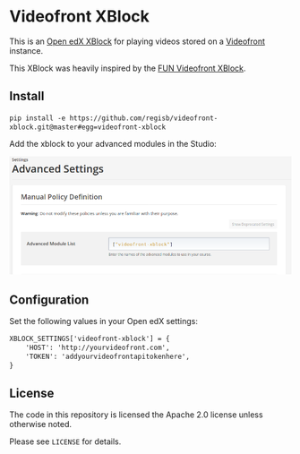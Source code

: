 # Videofront XBlock

This is an [Open edX XBlock](https://xblock.readthedocs.io/en/latest/) for playing videos stored on a [Videofront](https://github.com/regisb/videofront/) instance.

This XBlock was heavily inspired by the [FUN Videofront XBlock](https://github.com/openfun/fun-videofront-xblock).

## Install

    pip install -e https://github.com/regisb/videofront-xblock.git@master#egg=videofront-xblock

Add the xblock to your advanced modules in the Studio:

![Studio advanced settings](./config.png?raw=true) 

## Configuration

Set the following values in your Open edX settings:

    XBLOCK_SETTINGS['videofront-xblock'] = {
        'HOST': 'http://yourvideofront.com',
        'TOKEN': 'addyourvideofrontapitokenhere',
    }

## License

The code in this repository is licensed the Apache 2.0 license unless otherwise noted.

Please see `LICENSE` for details.
